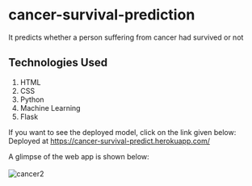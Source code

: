 # cancer-survival-prediction
It predicts whether a person suffering from cancer had survived or not

## Technologies Used
1. HTML
2. CSS
3. Python
4. Machine Learning
5. Flask

If you want to see the deployed model, click on the link given below:<br>
Deployed at https://cancer-survival-predict.herokuapp.com/

A glimpse of the web app is shown below:<br><br>
![cancer2](https://user-images.githubusercontent.com/72275085/120100393-3aa65d00-c15e-11eb-985e-a8925a83a21d.gif)
